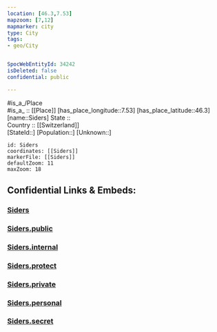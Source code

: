 ```yaml
---
location: [46.3,7.53] 
mapzoom: [7,12] 
mapmarker: city 
type: City
tags:
- geo/City


SpocWebEntityId: 34242
isDeleted: false
confidential: public

---
```

#is_a_/Place  
#is_a_ :: [[Place]] 
[has_place_longitude::7.53] 
[has_place_latitude::46.3] 
[name::Siders] 
State ::  
Country :: [[Switzerland]]  
[StateId::] 
[Population::] 
[Unknown::] 


```leaflet
id: Siders
coordinates: [[Siders]] 
markerFile: [[Siders]] 
defaultZoom: 11 
maxZoom: 18
```


## Confidential Links & Embeds: 

### [Siders](/_Standards/Earth/Continent/Europe/Europe~Central/Switzerland/Switzerland~Cantons/Valais/City/Siders.md) 

### [Siders.public](/_public/Earth/Continent/Europe/Europe~Central/Switzerland/Switzerland~Cantons/Valais/City/Siders.public.md) 

### [Siders.internal](/_internal/Earth/Continent/Europe/Europe~Central/Switzerland/Switzerland~Cantons/Valais/City/Siders.internal.md) 

### [Siders.protect](/_protect/Earth/Continent/Europe/Europe~Central/Switzerland/Switzerland~Cantons/Valais/City/Siders.protect.md) 

### [Siders.private](/_private/Earth/Continent/Europe/Europe~Central/Switzerland/Switzerland~Cantons/Valais/City/Siders.private.md) 

### [Siders.personal](/_personal/Earth/Continent/Europe/Europe~Central/Switzerland/Switzerland~Cantons/Valais/City/Siders.personal.md) 

### [Siders.secret](/_secret/Earth/Continent/Europe/Europe~Central/Switzerland/Switzerland~Cantons/Valais/City/Siders.secret.md)

